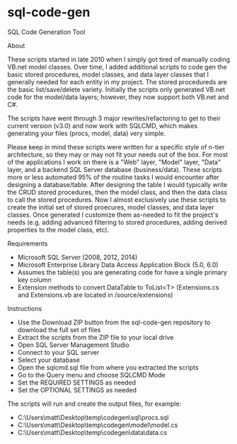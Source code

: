 # sql-code-gen
SQL Code Generation Tool

About

These scripts started in late 2010 when I simply got tired of manually coding VB.net model classes. Over time, I added additional scripts to code gen the basic stored procedures, model classes, and data layer classes that I generally needed for each entity in my project. The stored procedureds are the basic list/save/delete variety. Initially the scripts only generated VB.net code for the model/data layers; however, they now support both VB.net and C#.

The scripts have went through 3 major rewrites/refactoring to get to their current version (v3.0) and now work with SQLCMD, which makes generating your files (procs, model, data) very simple.

Please keep in mind these scripts were written for a specific style of n-tier architecture, so they may or may not fit your needs out of the box. For most of the applications I work on there is a "Web" layer, "Model" layer, "Data" layer, and a backend SQL Server database (business/data). These scripts more or less automated 95% of the routine tasks I would encounter after designing a database/table. After designing the table I would typically write the CRUD stored procedures, then the model class, and then the data class to call the stored procedures. Now I almost exclusively use these scripts to create the initial set of stored proecures, model classes, and data layer classes. Once generated I customize them as-needed to fit the project's needs (e.g. adding advanced filtering to stored procedures, adding derived properties to the model class, etc).

Requirements
- Microsoft SQL Server (2008, 2012, 2014)
- Microsoft Enterprise Library Data Access Application Block (5.0, 6.0)
- Assumes the table(s) you are generating code for have a single primary key column
- Extension methods to convert DataTable to ToList&lt;T&gt; (Extensions.cs and Extensions.vb are located in /source/extensions)

Instructions
- Use the Download ZIP button from the sql-code-gen repository to download the full set of files
- Extract the scripts from the ZIP file to your local drive
- Open SQL Server Management Studio
- Connect to your SQL server
- Select your database
- Open the sqlcmd.sql file from where you extracted the scripts
- Go to the Query menu and choose SQLCMD Mode
- Set the REQUIRED SETTINGS as needed
- Set the OPTIONAL SETTINGS as needed

The scripts will run and create the output files, for example:

- C:\Users\matt\Desktop\temp\codegen\sql\procs.sql
- C:\Users\matt\Desktop\temp\codegen\model\model.cs
- C:\Users\matt\Desktop\temp\codegen\data\data.cs
